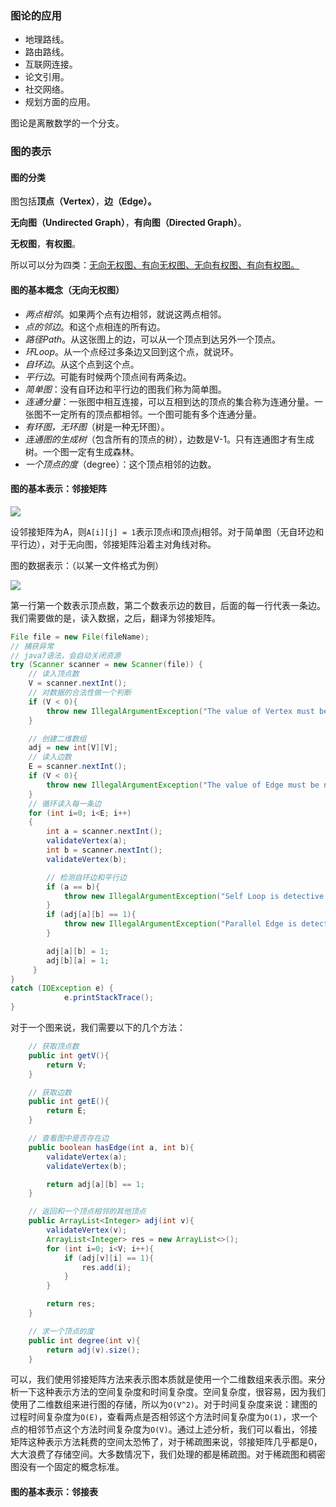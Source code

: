 ### 图论的应用

- 地理路线。
- 路由路线。
- 互联网连接。
- 论文引用。
- 社交网络。
- 规划方面的应用。

图论是离散数学的一个分支。

### 图的表示

#### 图的分类

图包括**顶点（Vertex）**，**边（Edge）。**

**无向图（Undirected Graph）**，**有向图（Directed Graph）**。

**无权图**，**有权图**。

所以可以分为四类：<u>无向无权图、有向无权图、无向有权图、有向有权图。</u>

#### 图的基本概念（无向无权图）

- *两点相邻*。如果两个点有边相邻，就说这两点相邻。
- *点的邻边*。和这个点相连的所有边。
- *路径Path*。从这张图上的边，可以从一个顶点到达另外一个顶点。
- *环Loop*。从一个点经过多条边又回到这个点，就说环。
- *自环边*。从这个点到这个点。
- *平行边*。可能有时候两个顶点间有两条边。
- *简单图*：没有自环边和平行边的图我们称为简单图。
- *连通分量*：一张图中相互连接，可以互相到达的顶点的集合称为连通分量。一张图不一定所有的顶点都相邻。一个图可能有多个连通分量。
- *有环图，无环图*（树是一种无环图）。
- *连通图的生成树*（包含所有的顶点的树），边数是V-1。只有连通图才有生成树。一个图一定有生成森林。
- *一个顶点的度*（degree）：这个顶点相邻的边数。

#### 图的基本表示：邻接矩阵

![](../img/图01.png)

设邻接矩阵为A，则`A[i][j] = 1`表示顶点i和顶点j相邻。对于简单图（无自环边和平行边），对于无向图，邻接矩阵沿着主对角线对称。

图的数据表示：（以某一文件格式为例）

![](../img/图02.png)

第一行第一个数表示顶点数，第二个数表示边的数目，后面的每一行代表一条边。我们需要做的是，读入数据，之后，翻译为邻接矩阵。

```java
File file = new File(fileName);
// 捕获异常
// java7语法，会自动关闭资源
try (Scanner scanner = new Scanner(file)) {
    // 读入顶点数
    V = scanner.nextInt();
    // 对数据的合法性做一个判断
    if (V < 0){
    	throw new IllegalArgumentException("The value of Vertex must be non-negative!");
    }

    // 创建二维数组
    adj = new int[V][V];
    // 读入边数
    E = scanner.nextInt();
    if (V < 0){
        throw new IllegalArgumentException("The value of Edge must be non-negative!");
    }
    // 循环读入每一条边
    for (int i=0; i<E; i++)
    {
        int a = scanner.nextInt();
        validateVertex(a);
        int b = scanner.nextInt();
        validateVertex(b);

        // 检测自环边和平行边
        if (a == b){
            throw new IllegalArgumentException("Self Loop is detective!");
        }
        if (adj[a][b] == 1){
            throw new IllegalArgumentException("Parallel Edge is detective!");
        }

        adj[a][b] = 1;
        adj[b][a] = 1;
     }
}
catch (IOException e) {
            e.printStackTrace();
}
```

对于一个图来说，我们需要以下的几个方法：

```java
	// 获取顶点数
    public int getV(){
        return V;
    }

    // 获取边数
    public int getE(){
        return E;
    }

    // 查看图中是否存在边
    public boolean hasEdge(int a, int b){
        validateVertex(a);
        validateVertex(b);

        return adj[a][b] == 1;
    }

    // 返回和一个顶点相邻的其他顶点
    public ArrayList<Integer> adj(int v){
        validateVertex(v);
        ArrayList<Integer> res = new ArrayList<>();
        for (int i=0; i<V; i++){
            if (adj[v][i] == 1){
                res.add(i);
            }
        }

        return res;
    }

    // 求一个顶点的度
    public int degree(int v){
        return adj(v).size();
    }
```

可以，我们使用邻接矩阵方法来表示图本质就是使用一个二维数组来表示图。来分析一下这种表示方法的空间复杂度和时间复杂度。空间复杂度，很容易，因为我们使用了二维数组来进行图的存储，所以为`O(V^2)`。对于时间复杂度来说：建图的过程时间复杂度为`O(E)`，查看两点是否相邻这个方法时间复杂度为`O(1)`，求一个点的相邻节点这个方法时间复杂度为`O(V)`。通过上述分析，我们可以看出，邻接矩阵这种表示方法耗费的空间太恐怖了，对于稀疏图来说，邻接矩阵几乎都是0，大大浪费了存储空间。大多数情况下，我们处理的都是稀疏图。对于稀疏图和稠密图没有一个固定的概念标准。

#### 图的基本表示：邻接表

